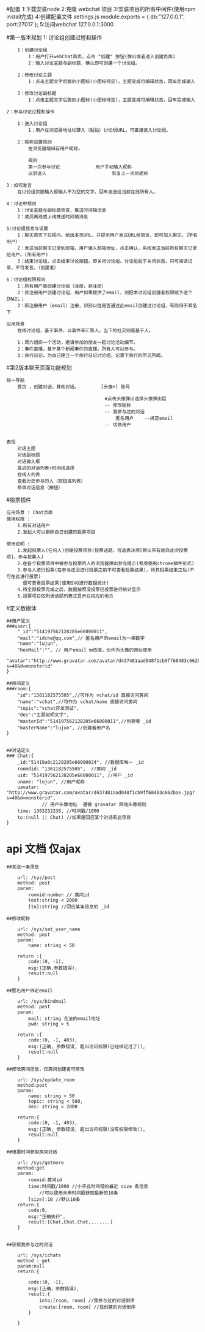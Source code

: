 #配置
	1:下载安装node
	2:克隆 webchat 项目
	3:安装项目的所有中间件(使用npm install完成)
	4:创建配置文件 settings.js
		module.exports = {
			db:"127.0.0.1",
			port:27017
		};
	5:访问webchat 127.0.0.1:3000

#第一版本规划	
	1: 讨论组创建过程和操作
	
		1：创建讨论组
			1：用户打开webChat首页，点击 "创建" 按钮(弹出或者进入创建页面)
			2：输入讨论主题与副标题，确认即可创建一个讨论组。
			
		2：修改讨论主题
			1：点击主题文字后面的小图标(小图标待定)，主题变成可编辑状态，回车完成输入
			
		3：修改讨论副标题
			1：点击主题文字后面的小图标(小图标待定)，主题变成可编辑状态，回车完成输入
	
	2：参与讨论过程和操作
	
		1：进入讨论组
			1：用户在浏览器地址栏键入（粘贴）讨论组URL，可直接进入讨论组。
			
		2：昵称设置规则
			在浏览器端储存用户昵称。
			
			规则
			第一次参与讨论				用户手动输入昵称		
			以后进入						恢复上一次的昵称					
		
	3：如何发言
		在讨论组页面输入框输入不为空的文字，回车发送给当前在线所有人。
		
	4：讨论中规则
		1：讨论主题与副标题改变，推送时间轴消息
		2：成员离线或上线推送时间轴消息
	
	5:讨论组信息与设置
		1：聊天首页下拉框内，给出本页URL，并提示用户发送URL给朋友，即可加入聊天。（所有用户）
		2：发送当前聊天记录到邮箱，用户输入邮箱地址，点击确认，系统发送当前所有聊天记录给用户。(所有用户)
		3：结束讨论组，点击结束讨论按钮，即关闭讨论组。讨论组处于关闭状态，只可阅读记录，不可发言。（创建者）
	
	6：讨论组权限规则
		1：所有用户能创建讨论组（注册，非注册）
		2：非注册用户创建讨论组，用户如果提供了email，则把本讨论组创建者权限赋予这个EMAIL；
		3：新注册用户（email）注册，识别以往是否通过此email创建过讨论组，有则归于其名下

	应用场景
		在线讨论组，基于事件，以事件来汇聚人。当下的社交则是基于人。

		1；周六组织一个活动，邀请参加的朋友一起讨论活动细节。
		2：事件直播，基于某个新闻事件的直播，所有人可以参与。
		3：旅行日记，为自己建立一个旅行日记讨论组，记录下旅行的所见所闻。


#第2版本聊天页面功能规划
	
	统一导航
		首页 ，创建对话，其他对话。        [头像+] 账号

										#点击头像弹出选择头像弹出层
										-- 修改昵称
										-- 我参与过的对话
											匿名用户	--绑定email
										-- 切换用户


	表现
		对话主题
		对话副标题
		对话输入框
		最近的对话列表+时间线选择
		在线人列表
		查看历史参与的人（按钮或列表）
		修改对话信息（按钮）
		

#投票插件
	
	应用场景 : Chat页面
	使用权限 : 
		1.所有对话用户
		2.发起人可以删除自己创建的投票项目

	使用说明 :
		1.发起投票人(任何人)创建投票项目(投票话题，可选表决项[默认带有放弃此次投票项]，参与投票人)
		2.在各个投票项目中被参与投票的人的浏览器弹出参与提示(考虑使用chrome插件形式)
		3.参与人进行投票(在参与还没进行投票之前不可查看投票结果)，待其投票结束之后(不可在此进行投票)
		  便可查看投票结果(使用SVG进行数据统计)
		4.待全部投票完成之后，数据按照没投票已投票进行统计显示
		5.投票项目依附该话题列表式显示在相应的地方



#定义数据体

	##用户定义
	###user:{
		"_id":"514197562128205e66000011",
		"mail":"idche@qq.com",// 匿名用户的email为一串数字
		"name":"lujun",
		"hexMail":"", // 用户email md5值，也作为头像的网址使用
		"avatar":"http://www.gravatar.com/avatar/d437481aad048f1cb9ff68483c662bae.jpg?s=48&d=monsterid"
	}

	##房间定义
	###room:{
		"id":"1361182575505",//可作为 vchat/id 直接访问房间
		"name":"vchat",//可作为 vchat/name 直接访问房间
		"topic":"vchat开发测试",
		"des":"主题说明文字",
		"masterId":"514197562128205e66000011",//创建者 _id
		"masterName":"lujun", //创建者用户名
	}


	##对话定义
	### Chat:{
		_id:"51419a0c2128205e66000024", //数据库唯一 _id
		roomdid: "1361182575505",  //房间 _id
		uid: "514197562128205e66000011", //用户 _id
		uname: "lujun", //用户昵称
		uavatar: "http://www.gravatar.com/avatar/d437481aad048f1cb9ff68483c662bae.jpg?s=48&d=monsterid",
				 // 用户头像地址  遵循 gravatar 网站头像规则
		time: 1363252238, //时间戳/1000
		to:(null || Chat) //如果是回应某个对话有此项目
	}

	




# api 文档 仅ajax

	##发送一条信息

		url: /sys/post
		method: post
		param:
			roomid:number // 房间id
			text:string < 2000
			[to]:string //回应某条信息的 _id

	##修改昵称

		url: /sys/set_user_name
		method: post
		param:
			name: string < 50

		return :{
			code:(0, -1),
			msg:(正确,参数错误),
			result:null
		}

	##匿名用户绑定email

		url: /sys/bindmail
		method: post
		param:
			mail: string 合法的email地址
			pwd: string > 5

		return :{
			code:(0, -1, 403),
			msg:(正确, 参数错误, 超出访问权限(已经绑定过了)),
			result:null
		}

	##修改房间信息，仅房间创建者可修改

		url: /sys/update_room
		method:post
		param:
			name: string < 50
			topic: string < 500,
			des: string < 2000

		return:{
			code:(0, -1, 403),
			msg:(正确, 参数错误, 超出访问权限(没有权限修改)),
			result:null
		}

	##根据时间获取房间对话

		url: /sys/getmore
		method:get
		param:
			roomid:房间id
			time:时间戳/1000 //小于此时间错的最近 size 条信息
				//可以使用未来时间戳获取最新的10条
			[size]:10 //默认10条
		return:{
			code:0,
			msg:"正确执行",
			result:[Chat,Chat,Chat,.......]
		}


	##获取我参与过的对话

		url: /sys/ichats
		method : get
		param:null
		return:{

			code:(0, -1),
			msg:(正确，参数错误),
			result:{
				into:[room, room] //我参与过的对话倒序
				create:[room, room] //我创建的对话倒序
			}

		}





















		
		
		
		